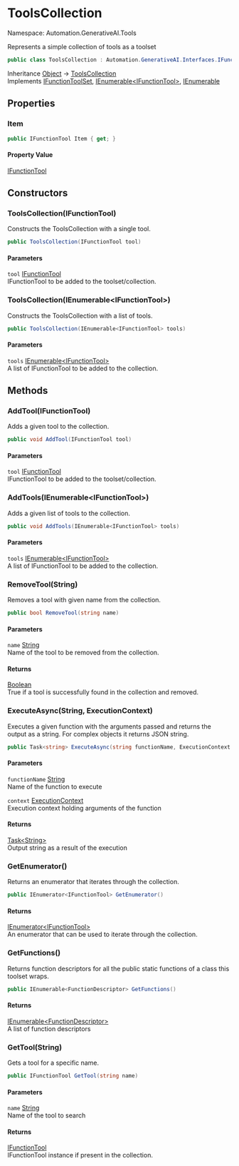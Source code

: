 # ToolsCollection

Namespace: Automation.GenerativeAI.Tools

Represents a simple collection of tools as a toolset

```csharp
public class ToolsCollection : Automation.GenerativeAI.Interfaces.IFunctionToolSet, System.Collections.Generic.IEnumerable`1[[Automation.GenerativeAI.Interfaces.IFunctionTool, GenerativeAI, Version=1.1.8661.30687, Culture=neutral, PublicKeyToken=null]], System.Collections.IEnumerable
```

Inheritance [Object](https://docs.microsoft.com/en-us/dotnet/api/system.object) → [ToolsCollection](./automation.generativeai.tools.toolscollection.md)<br>
Implements [IFunctionToolSet](./automation.generativeai.interfaces.ifunctiontoolset.md), [IEnumerable&lt;IFunctionTool&gt;](https://docs.microsoft.com/en-us/dotnet/api/system.collections.generic.ienumerable-1), [IEnumerable](https://docs.microsoft.com/en-us/dotnet/api/system.collections.ienumerable)

## Properties

### **Item**

```csharp
public IFunctionTool Item { get; }
```

#### Property Value

[IFunctionTool](./automation.generativeai.interfaces.ifunctiontool.md)<br>

## Constructors

### **ToolsCollection(IFunctionTool)**

Constructs the ToolsCollection with a single tool.

```csharp
public ToolsCollection(IFunctionTool tool)
```

#### Parameters

`tool` [IFunctionTool](./automation.generativeai.interfaces.ifunctiontool.md)<br>
IFunctionTool to be added to the toolset/collection.

### **ToolsCollection(IEnumerable&lt;IFunctionTool&gt;)**

Constructs the ToolsCollection with a list of tools.

```csharp
public ToolsCollection(IEnumerable<IFunctionTool> tools)
```

#### Parameters

`tools` [IEnumerable&lt;IFunctionTool&gt;](https://docs.microsoft.com/en-us/dotnet/api/system.collections.generic.ienumerable-1)<br>
A list of IFunctionTool to be added to the collection.

## Methods

### **AddTool(IFunctionTool)**

Adds a given tool to the collection.

```csharp
public void AddTool(IFunctionTool tool)
```

#### Parameters

`tool` [IFunctionTool](./automation.generativeai.interfaces.ifunctiontool.md)<br>
IFunctionTool to be added to the toolset/collection.

### **AddTools(IEnumerable&lt;IFunctionTool&gt;)**

Adds a given list of tools to the collection.

```csharp
public void AddTools(IEnumerable<IFunctionTool> tools)
```

#### Parameters

`tools` [IEnumerable&lt;IFunctionTool&gt;](https://docs.microsoft.com/en-us/dotnet/api/system.collections.generic.ienumerable-1)<br>
A list of IFunctionTool to be added to the collection.

### **RemoveTool(String)**

Removes a tool with given name from the collection.

```csharp
public bool RemoveTool(string name)
```

#### Parameters

`name` [String](https://docs.microsoft.com/en-us/dotnet/api/system.string)<br>
Name of the tool to be removed from the collection.

#### Returns

[Boolean](https://docs.microsoft.com/en-us/dotnet/api/system.boolean)<br>
True if a tool is successfully found in the collection and removed.

### **ExecuteAsync(String, ExecutionContext)**

Executes a given function with the arguments passed and returns the 
 output as a string. For complex objects it returns JSON string.

```csharp
public Task<string> ExecuteAsync(string functionName, ExecutionContext context)
```

#### Parameters

`functionName` [String](https://docs.microsoft.com/en-us/dotnet/api/system.string)<br>
Name of the function to execute

`context` [ExecutionContext](./automation.generativeai.interfaces.executioncontext.md)<br>
Execution context holding arguments of the function

#### Returns

[Task&lt;String&gt;](https://docs.microsoft.com/en-us/dotnet/api/system.threading.tasks.task-1)<br>
Output string as a result of the execution

### **GetEnumerator()**

Returns an enumerator that iterates through the collection.

```csharp
public IEnumerator<IFunctionTool> GetEnumerator()
```

#### Returns

[IEnumerator&lt;IFunctionTool&gt;](https://docs.microsoft.com/en-us/dotnet/api/system.collections.generic.ienumerator-1)<br>
An enumerator that can be used to iterate through the collection.

### **GetFunctions()**

Returns function descriptors for all the public static functions of a class
 this toolset wraps.

```csharp
public IEnumerable<FunctionDescriptor> GetFunctions()
```

#### Returns

[IEnumerable&lt;FunctionDescriptor&gt;](https://docs.microsoft.com/en-us/dotnet/api/system.collections.generic.ienumerable-1)<br>
A list of function descriptors

### **GetTool(String)**

Gets a tool for a specific name.

```csharp
public IFunctionTool GetTool(string name)
```

#### Parameters

`name` [String](https://docs.microsoft.com/en-us/dotnet/api/system.string)<br>
Name of the tool to search

#### Returns

[IFunctionTool](./automation.generativeai.interfaces.ifunctiontool.md)<br>
IFunctionTool instance if present in the collection.
